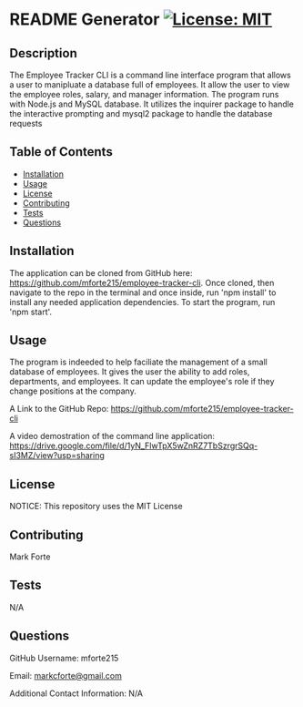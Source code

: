 # README Generator [![License: MIT](https://img.shields.io/badge/License-MIT-yellow.svg)](https://opensource.org/licenses/MIT)

## Description

The Employee Tracker CLI is a command line interface program that allows a user to manipluate a database full of employees. It allow the user to view the employee roles, salary, and manager information. The program runs with Node.js and MySQL database. It utilizes the inquirer package to handle the interactive prompting and mysql2 package to handle the database requests

## Table of Contents

- [Installation](#installation)
- [Usage](#usage)
- [License](#license)
- [Contributing](#contributing)
- [Tests](#tests)
- [Questions](#questions)

## Installation

The application can be cloned from GitHub here: https://github.com/mforte215/employee-tracker-cli. Once cloned, then navigate to the repo in the terminal and once inside, run 'npm install' to install any needed application dependencies. To start the program, run 'npm start'.

## Usage

The program is indeeded to help faciliate the management of a small database of employees. It gives the user the ability to add roles, departments, and employees. It can update the employee's role if they change positions at the company.

A Link to the GitHub Repo: https://github.com/mforte215/employee-tracker-cli

A video demostration of the command line application: https://drive.google.com/file/d/1yN_FlwTpX5wZnRZ7TbSzrgrSQq-sI3MZ/view?usp=sharing

## License

NOTICE: This repository uses the MIT License

## Contributing

Mark Forte

## Tests

N/A

## Questions

GitHub Username: mforte215

Email: markcforte@gmail.com

Additional Contact Information: N/A
